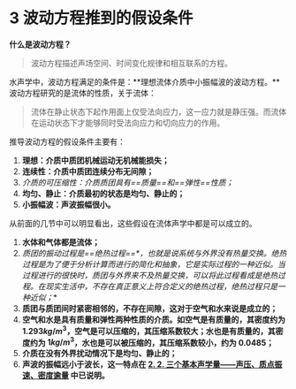 # 3 波动方程推到的假设条件

**什么是波动方程？**

> 波动方程描述声场空间、时间变化规律和相互联系的方程。

水声学中，波动方程满足的条件是：**理想流体介质中小振幅波的波动方程。**波动方程研究的是流体的性质，关于流体：

> 流体在静止状态下起作用面上仅受法向应力，这一应力就是静压强。而流体在运动状态下才能够同时受法向应力和切向应力的作用。

推导波动方程的假设条件主要有：

1. **理想：介质中质团机械运动无机械能损失；**
2. **连续性：介质中质团连续分布无间隙；**
3. **介质的可压缩性：介质质团具有*==质量==*和*==弹性==*性质；**
4. **均匀、静止：介质最初的状态是均匀、静止的；**
5. **小振幅波：声波振幅很小。**

从前面的几节中可以明显看出，这些假设在流体声学中都是可以成立的。

1. **水体和气体都是流体；**
2. **质团的振动过程是*==绝热过程==*，也就是说系统与外界没有热量交换。绝热过程是为了便于分析计算而进行的简化和抽象，它是实际过程的一种近似。当过程进行的很快时，质团与外界来不及热量交换，可以将此过程看成是绝热过程。在现实生活中，不存在真正意义上符合定义的绝热过程，绝热过程只是一种近似；**
3. **质团与质团间时紧密相邻的，不存在间隙，这对于空气和水来说是成立的；**
4. **空气和水是具有质量和弹性两种性质的介质。如空气是有质量的，其密度约为 $1.293kg/m^3$，空气是可以压缩的，其压缩系数较大；水也是有质量的，其密度约为 $1kg/m^3$，水也是可以被压缩的，其压缩系数较小，约为 0.0485；**
5. **介质在没有外界扰动情况下是均匀、静止的；**
6. **声波的振幅远小于波长，这一特点在 [2. 2. 三个基本声学量——声压、质点振速、密度逾量](./2-三个基本声学量——声压、质点振速、密度逾量.md) 中已说明。**

